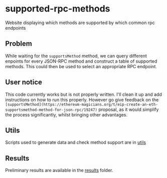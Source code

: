 # supported-rpc-methods
Website displaying which methods are supported by which common rpc endpoints

## Problem
While waiting for the `supportsMethod` method, we can query different enpoints for every JSON-RPC method and construct a table of supported methods. This could then be used to select an appropriate RPC endpoint.

## User notice

This code currently works but is not properly written. I'll clean it up and add instructions on how to run this properly. However go give feedback on the `[supportsMethod](https://ethereum-magicians.org/t/eip-create-an-eth-supportsmethod-method-for-json-rpc/19247)` proposal, as it would simplify the process significantly, whilst bringing other advantages.

## Utils

Scripts used to generate data and check method support are in [utils](utils/README.md)

## Results
Preliminary results are available in the [results](results/README.md) folder.

